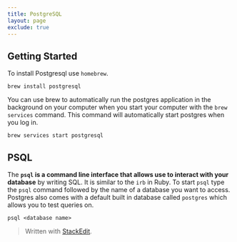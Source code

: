 ```yaml
---
title: PostgreSQL
layout: page
exclude: true
---
```

## Getting Started
To install Postgresql use `homebrew`.
```
brew install postgresql
```
You can use brew to automatically run the postgres application in the background on your computer when you start your computer with the `brew services` command. This command will automatically start postgres when you log in.
```
brew services start postgresql
```
## PSQL
The **`psql` is a command line interface that allows use to interact with your database** by writing SQL. It is similar to the `irb` in Ruby. To start `psql` type the `psql` command followed by the name of a database you want to access. Postgres also comes with a default built in database called `postgres` which allows you to test queries on.
```
psql <database name>
```
> Written with [StackEdit](https://stackedit.io/).
<!--stackedit_data:
eyJoaXN0b3J5IjpbMjEyMDMwMjQ1NV19
-->